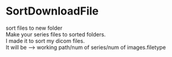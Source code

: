 # SortDownloadFile
sort files to new folder  
Make your series files to sorted folders.  
I made it to sort my dicom files.  
It will be --> working path/num of series/num of images.filetype

